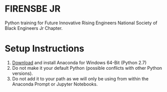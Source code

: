 # FIRENSBE JR

Python training for Future Innovative Rising Engineers National Society of Black Engineers Jr Chapter.

# Setup Instructions

1. [Download](http://www.continuum.io/downloads) and install Anaconda for Windows 64-Bit (Python 2.7)
2. Do not make it your default Python (possible conflicts with other Python versions).
3. Do not add it to your path as we will only be using from within the Anaconda Prompt or Jupyter Notebooks.
